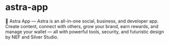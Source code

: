 # astra-app
🌌 Astra App — Astra is an all-in-one social, business, and developer app. Create content, connect with others, grow your brand, earn rewards, and manage your wallet — all with powerful tools, security, and futuristic design by NEF and Silver Studio.
